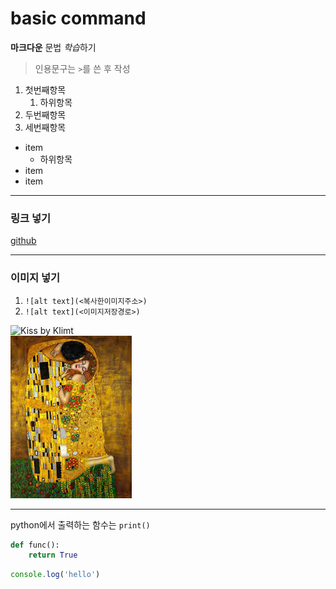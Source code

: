 # basic command

**마크다운** 문법 *학습*하기

> 인용문구는 `>`를 쓴 후 작성

1. 첫번째항목
    1. 하위항목
2. 두번째항목
3. 세번째항목

- item
    - 하위항목
- item
- item

---

### 링크 넣기
[github](http://github.com)

---

### 이미지 넣기
1. `![alt text](<복사한이미지주소>)`
2. `![alt text](<이미지저장경로>)`

![Kiss by Klimt](https://encrypted-tbn0.gstatic.com/images?q=tbn:ANd9GcRlj3bCd7LFRKL7Pq723ZAVve9f7ovEHgNmpw&usqp=CAU)  
![Kiss by Klimt](./assets/images.jpeg)

---

python에서 출력하는 함수는 `print()`

```python
def func():
    return True
```

```javascript
console.log('hello')
```